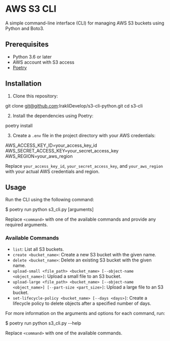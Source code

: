 # AWS S3 CLI

A simple command-line interface (CLI) for managing AWS S3 buckets using Python and Boto3.

## Prerequisites

- Python 3.6 or later
- AWS account with S3 access
- [Poetry](https://python-poetry.org/)

## Installation

1. Clone this repository:

git clone git@github.com:IrakliDevelop/s3-cli-python.git
cd s3-cli


2. Install the dependencies using Poetry:

poetry install


3. Create a `.env` file in the project directory with your AWS credentials:

AWS_ACCESS_KEY_ID=your_access_key_id
AWS_SECRET_ACCESS_KEY=your_secret_access_key
AWS_REGION=your_aws_region


Replace `your_access_key_id`, `your_secret_access_key`, and `your_aws_region` with your actual AWS credentials and region.

## Usage

Run the CLI using the following command:

$ poetry run python s3_cli.py <command> [arguments]


Replace `<command>` with one of the available commands and provide any required arguments.

### Available Commands

- `list`: List all S3 buckets.
- `create <bucket_name>`: Create a new S3 bucket with the given name.
- `delete <bucket_name>`: Delete an existing S3 bucket with the given name.
- `upload-small <file_path> <bucket_name> [--object-name <object_name>]`: Upload a small file to an S3 bucket.
- `upload-large <file_path> <bucket_name> [--object-name <object_name>] [--part-size <part_size>]`: Upload a large file to an S3 bucket.
- `set-lifecycle-policy <bucket_name> [--days <days>]`: Create a lifecycle policy to delete objects after a specified number of days.

For more information on the arguments and options for each command, run:

$ poetry run python s3_cli.py <command> --help


Replace `<command>` with one of the available commands.

